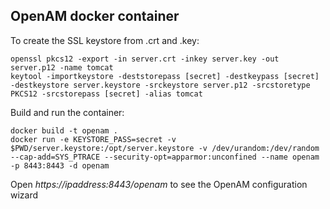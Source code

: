 OpenAM docker container
-----------------------

To create the SSL keystore from .crt and .key:

    openssl pkcs12 -export -in server.crt -inkey server.key -out server.p12 -name tomcat
    keytool -importkeystore -deststorepass [secret] -destkeypass [secret] -destkeystore server.keystore -srckeystore server.p12 -srcstoretype PKCS12 -srcstorepass [secret] -alias tomcat

Build and run the container:

    docker build -t openam .
    docker run -e KEYSTORE_PASS=secret -v $PWD/server.keystore:/opt/server.keystore -v /dev/urandom:/dev/random --cap-add=SYS_PTRACE --security-opt=apparmor:unconfined --name openam -p 8443:8443 -d openam

Open *https://ipaddress:8443/openam* to see the OpenAM configuration wizard
